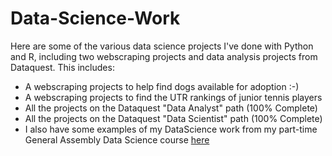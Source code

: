# Data-Science-Work

Here are some of the various data science projects I've done with Python 
and R, including two webscraping projects and data analysis projects  from 
Dataquest. This includes:

* A webscraping projects to help find dogs available for adoption :-)
* A webscraping projects to find the UTR rankings of junior tennis 
players
* All the projects on the Dataquest "Data Analyst" path (100% Complete)
* All the projects on the Dataquest "Data Scientist" path (100% Complete)
* I also have some examples of my DataScience work from my part-time General Assembly Data Science course [here](https://github.com/gatormig/GA_Final_Project)
